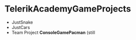 TelerikAcademyGameProjects
==========================

  * JustSnake
  * JustCars
  * Team Project <b>ConsoleGamePacman</b> (still 
